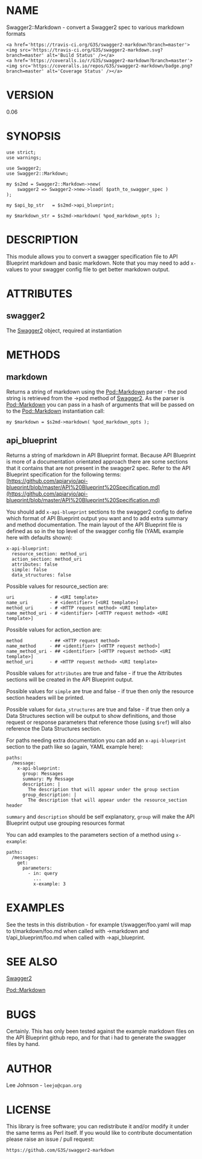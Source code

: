 # NAME

Swagger2::Markdown - convert a Swagger2 spec to various markdown formats

<div>

    <a href='https://travis-ci.org/G3S/swagger2-markdown?branch=master'><img src='https://travis-ci.org/G3S/swagger2-markdown.svg?branch=master' alt='Build Status' /></a>
    <a href='https://coveralls.io/r/G3S/swagger2-markdown?branch=master'><img src='https://coveralls.io/repos/G3S/swagger2-markdown/badge.png?branch=master' alt='Coverage Status' /></a>
</div>

# VERSION

0.06

# SYNOPSIS

    use strict;
    use warnings;

    use Swagger2;
    use Swagger2::Markdown;

    my $s2md = Swagger2::Markdown->new(
        swagger2 => Swagger2->new->load( $path_to_swagger_spec )
    );

    my $api_bp_str   = $s2md->api_blueprint;

    my $markdown_str = $s2md->markdown( %pod_markdown_opts );

# DESCRIPTION

This module allows you to convert a swagger specification file to API Blueprint
markdown and basic markdown. Note that you may need to add `x-` values to your
swagger config file to get better markdown output.

# ATTRIBUTES

## swagger2

The [Swagger2](https://metacpan.org/pod/Swagger2) object, required at instantiation

# METHODS

## markdown

Returns a string of markdown using the [Pod::Markdown](https://metacpan.org/pod/Pod::Markdown) parser - the pod string is
retrieved from the ->pod method of [Swagger2](https://metacpan.org/pod/Swagger2). As the parser is [Pod::Markdown](https://metacpan.org/pod/Pod::Markdown)
you can pass in a hash of arguments that will be passed on to the [Pod::Markdown](https://metacpan.org/pod/Pod::Markdown)
instantiation call:

    my $markdown = $s2md->markdown( %pod_markdown_opts );

## api\_blueprint

Returns a string of markdown in API Blueprint format. Because API Blueprint is more
of a documentation orientated approach there are some sections that it contains that
are not present in the swagger2 spec. Refer to the API Blueprint specification for
the following terms: [https://github.com/apiaryio/api-blueprint/blob/master/API%20Blueprint%20Specification.md](https://github.com/apiaryio/api-blueprint/blob/master/API%20Blueprint%20Specification.md)

You should add `x-api-blueprint` sections to the swagger2 config to define which
format of API Blueprint output you want and to add extra summary and method
documentation. The main layout of the API Blueprint file is defined as so in the top
level of the swagger config file (YAML example here with defaults shown):

    x-api-blueprint:
      resource_section: method_uri
      action_section: method_uri
      attributes: false
      simple: false
      data_structures: false

Possible values for resource\_section are:

    uri             - # <URI template>
    name_uri        - # <identifier> [<URI template>]
    method_uri      - # <HTTP request method> <URI template>
    name_method_uri - # <identifier> [<HTTP request method> <URI template>]

Possible values for action\_section are:

    method          - ## <HTTP request method>
    name_method     - ## <identifier> [<HTTP request method>]
    name_method_uri - ## <identifier> [<HTTP request method> <URI template>]
    method_uri      - # <HTTP request method> <URI template>

Possible values for `attributes` are true and false - if true the Attributes
sections will be created in the API Blueprint output.

Possible values for `simple` are true and false - if true then only the resource
section headers will be printed.

Possible values for `data_structures` are true and false - if true then only a
Data Structures section will be output to show definitions, and those request or
response parameters that reference those (using `$ref`) will also reference the
Data Structures section.

For paths needing extra documentation you can add an `x-api-blueprint` section to
the path like so (again, YAML example here):

    paths:
      /message:
        x-api-blueprint:
          group: Messages
          summary: My Message
          description: |
            The description that will appear under the group section
          group_description: |
            The description that will appear under the resource_section header

`summary` and `description` should be self explanatory, `group` will make the API
Blueprint output use grouping resources format

You can add examples to the parameters section of a method using `x-example`:

    paths:
      /messages:
        get:
          parameters:
            - in: query
              ...
              x-example: 3

# EXAMPLES

See the tests in this distribution - for example t/swagger/foo.yaml will map
to t/markdown/foo.md when called with ->markdown and t/api\_blueprint/foo.md
when called with ->api\_blueprint.

# SEE ALSO

[Swagger2](https://metacpan.org/pod/Swagger2)

[Pod::Markdown](https://metacpan.org/pod/Pod::Markdown)

# BUGS

Certainly. This has only been tested against the example markdown files on
the API Blueprint github repo, and for that i had to generate the swagger
files by hand.

# AUTHOR

Lee Johnson - `leejo@cpan.org`

# LICENSE

This library is free software; you can redistribute it and/or modify it under
the same terms as Perl itself. If you would like to contribute documentation
please raise an issue / pull request:

    https://github.com/G3S/swagger2-markdown

